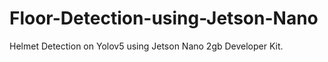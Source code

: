 # Floor-Detection-using-Jetson-Nano
Helmet Detection on Yolov5 using Jetson Nano 2gb Developer Kit.
